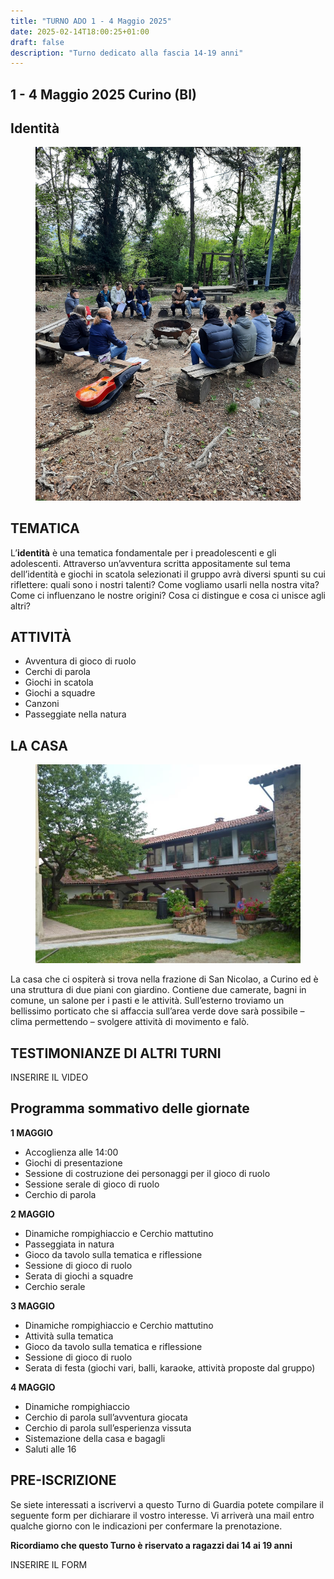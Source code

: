 ```yaml
---
title: "TURNO ADO 1 - 4 Maggio 2025"
date: 2025-02-14T18:00:25+01:00
draft: false
description: "Turno dedicato alla fascia 14-19 anni"
---
```


## 1 - 4 Maggio 2025 Curino (BI)
## Identità

<figure>
      <img class=responsive-image src="gruppoincerchio.jpg" alt="Persone giocano al tavolo"/> 
</figure>

## TEMATICA

L’**identità** è una tematica fondamentale per i preadolescenti e gli adolescenti. 
Attraverso un’avventura scritta appositamente sul tema dell’identità e giochi in 
scatola selezionati il gruppo avrà diversi spunti su cui riflettere: quali sono 
i nostri talenti? Come vogliamo usarli nella nostra vita? Come ci influenzano 
le nostre origini? Cosa ci distingue e cosa ci unisce agli altri?

## ATTIVITÀ

- Avventura di gioco di ruolo 
- Cerchi di parola
- Giochi in scatola
- Giochi a squadre
- Canzoni
- Passeggiate nella natura

## LA CASA

<figure>
      <img class=responsive-image src="casa.jpg" alt="Casa vacanze"/> 
</figure>

La casa che ci ospiterà si trova nella frazione di San Nicolao, a Curino ed 
è una struttura di due piani con giardino. 
Contiene due camerate, bagni in comune, un salone per i pasti e le attività. 
Sull’esterno troviamo un bellissimo porticato che si affaccia sull’area verde
 dove sarà possibile – clima permettendo – svolgere attività di movimento e falò.

 ## TESTIMONIANZE DI ALTRI TURNI

 INSERIRE IL VIDEO

 ## Programma sommativo delle giornate

**1 MAGGIO** 

- Accoglienza alle 14:00
- Giochi di presentazione
- Sessione di costruzione dei personaggi per il gioco di ruolo
- Sessione serale di gioco di ruolo
- Cerchio di parola

**2 MAGGIO**

- Dinamiche rompighiaccio e Cerchio mattutino
- Passeggiata in natura
- Gioco da tavolo sulla tematica e riflessione
- Sessione di gioco di ruolo
- Serata di giochi a squadre
- Cerchio serale

**3 MAGGIO** 

- Dinamiche rompighiaccio e Cerchio mattutino
- Attività sulla tematica
- Gioco da tavolo sulla tematica e riflessione
- Sessione di gioco di ruolo
- Serata di festa (giochi vari, balli, karaoke, attività proposte dal gruppo)

**4 MAGGIO**

- Dinamiche rompighiaccio
- Cerchio di parola sull’avventura giocata
- Cerchio di parola sull’esperienza vissuta
- Sistemazione della casa e bagagli
- Saluti alle 16

## PRE-ISCRIZIONE

Se siete interessati a iscrivervi a questo Turno di Guardia potete compilare
il seguente form per dichiarare il vostro interesse. Vi arriverà una mail
entro qualche giorno con le indicazioni per confermare la prenotazione. 

**Ricordiamo che questo Turno è riservato a ragazzi dai 14 ai 19 anni**

INSERIRE IL FORM
